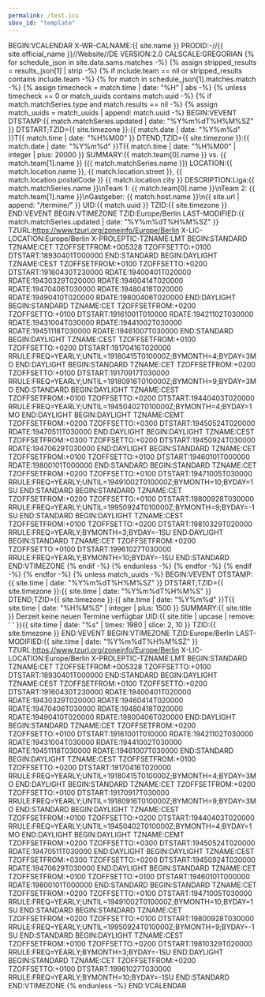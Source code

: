 ```yaml
---
permalink: /test.ics
sbvv_id: "template"
---
```


BEGIN:VCALENDAR
X-WR-CALNAME:{{ site.name }}
PRODID:-//{{ site.official_name }}//Website//DE
VERSION:2.0
CALSCALE:GREGORIAN
{% for schedule_json in site.data.sams.matches -%}
{% assign stripped_results = results_json[1] | strip -%}
{% if include.team == nil or stripped_results contains include.team -%}
{% for match in schedule_json[1].matches.match -%}
{% assign timecheck = match.time | date: "%H" | abs -%}
{% unless timecheck == 0 or match_uuids contains match.uuid -%}
{% if match.matchSeries.type and match.results == nil -%}
{% assign match_uuids = match_uuids | append: match.uuid -%}
BEGIN:VEVENT
DTSTAMP:{{ match.matchSeries.updated | date: "%Y%m%dT%H%M%SZ" }}
DTSTART;TZID={{ site.timezone }}:{{ match.date | date: "%Y%m%d" }}T{{ match.time | date: "%H%M00" }}
DTEND;TZID={{ site.timezone }}:{{ match.date | date: "%Y%m%d" }}T{{ match.time | date: "%H%M00" | integer | plus: 20000 }}
SUMMARY:{{ match.team[0].name }} vs. {{ match.team[1].name }} ({{ match.matchSeries.name }})
LOCATION:{{ match.location.name }}\, {{ match.location.street }}\, {{ match.location.postalCode }} {{ match.location.city }}
DESCRIPTION:Liga:{{ match.matchSeries.name }}\nTeam 1: {{ match.team[0].name }}\nTeam 2: {{ match.team[1].name }}\nGastgeber: {{ match.host.name }}\n{{ site.url | append: "/termine/" }}
UID:{{ match.uuid }}
TZID:{{ site.timezone }}
END:VEVENT
BEGIN:VTIMEZONE
TZID:Europe/Berlin
LAST-MODIFIED:{{ match.matchSeries.updated | date: "%Y%m%dT%H%M%SZ" }}
TZURL:https://www.tzurl.org/zoneinfo/Europe/Berlin
X-LIC-LOCATION:Europe/Berlin
X-PROLEPTIC-TZNAME:LMT
BEGIN:STANDARD
TZNAME:CET
TZOFFSETFROM:+005328
TZOFFSETTO:+0100
DTSTART:18930401T000000
END:STANDARD
BEGIN:DAYLIGHT
TZNAME:CEST
TZOFFSETFROM:+0100
TZOFFSETTO:+0200
DTSTART:19160430T230000
RDATE:19400401T020000
RDATE:19430329T020000
RDATE:19460414T020000
RDATE:19470406T030000
RDATE:19480418T020000
RDATE:19490410T020000
RDATE:19800406T020000
END:DAYLIGHT
BEGIN:STANDARD
TZNAME:CET
TZOFFSETFROM:+0200
TZOFFSETTO:+0100
DTSTART:19161001T010000
RDATE:19421102T030000
RDATE:19431004T030000
RDATE:19441002T030000
RDATE:19451118T030000
RDATE:19461007T030000
END:STANDARD
BEGIN:DAYLIGHT
TZNAME:CEST
TZOFFSETFROM:+0100
TZOFFSETTO:+0200
DTSTART:19170416T020000
RRULE:FREQ=YEARLY;UNTIL=19180415T010000Z;BYMONTH=4;BYDAY=3MO
END:DAYLIGHT
BEGIN:STANDARD
TZNAME:CET
TZOFFSETFROM:+0200
TZOFFSETTO:+0100
DTSTART:19170917T030000
RRULE:FREQ=YEARLY;UNTIL=19180916T010000Z;BYMONTH=9;BYDAY=3MO
END:STANDARD
BEGIN:DAYLIGHT
TZNAME:CEST
TZOFFSETFROM:+0100
TZOFFSETTO:+0200
DTSTART:19440403T020000
RRULE:FREQ=YEARLY;UNTIL=19450402T010000Z;BYMONTH=4;BYDAY=1MO
END:DAYLIGHT
BEGIN:DAYLIGHT
TZNAME:CEMT
TZOFFSETFROM:+0200
TZOFFSETTO:+0300
DTSTART:19450524T020000
RDATE:19470511T030000
END:DAYLIGHT
BEGIN:DAYLIGHT
TZNAME:CEST
TZOFFSETFROM:+0300
TZOFFSETTO:+0200
DTSTART:19450924T030000
RDATE:19470629T030000
END:DAYLIGHT
BEGIN:STANDARD
TZNAME:CET
TZOFFSETFROM:+0100
TZOFFSETTO:+0100
DTSTART:19460101T000000
RDATE:19800101T000000
END:STANDARD
BEGIN:STANDARD
TZNAME:CET
TZOFFSETFROM:+0200
TZOFFSETTO:+0100
DTSTART:19471005T030000
RRULE:FREQ=YEARLY;UNTIL=19491002T010000Z;BYMONTH=10;BYDAY=1SU
END:STANDARD
BEGIN:STANDARD
TZNAME:CET
TZOFFSETFROM:+0200
TZOFFSETTO:+0100
DTSTART:19800928T030000
RRULE:FREQ=YEARLY;UNTIL=19950924T010000Z;BYMONTH=9;BYDAY=-1SU
END:STANDARD
BEGIN:DAYLIGHT
TZNAME:CEST
TZOFFSETFROM:+0100
TZOFFSETTO:+0200
DTSTART:19810329T020000
RRULE:FREQ=YEARLY;BYMONTH=3;BYDAY=-1SU
END:DAYLIGHT
BEGIN:STANDARD
TZNAME:CET
TZOFFSETFROM:+0200
TZOFFSETTO:+0100
DTSTART:19961027T030000
RRULE:FREQ=YEARLY;BYMONTH=10;BYDAY=-1SU
END:STANDARD
END:VTIMEZONE
{% endif -%}
{% endunless -%}
{% endfor -%}
{% endif -%}
{% endfor -%}
{% unless match_uuids -%}
BEGIN:VEVENT
DTSTAMP:{{ site.time | date: "%Y%m%dT%H%M%SZ" }}
DTSTART;TZID={{ site.timezone }}:{{ site.time | date: "%Y%m%dT%H%M%S" }}
DTEND;TZID={{ site.timezone }}:{{ site.time | date: "%Y%m%d" }}T{{ site.time | date: "%H%M%S" | integer | plus: 1500 }}
SUMMARY:{{ site.title }} Derzeit keine neuen Termine verfügbar
UID:{{ site.title | upcase | remove: ' ' }}{{ site.time | date: "%s" | times: 1980 | slice: 2, 10 }}
TZID:{{ site.timezone }}
END:VEVENT
BEGIN:VTIMEZONE
TZID:Europe/Berlin
LAST-MODIFIED:{{ site.time | date: "%Y%m%dT%H%M%SZ" }}
TZURL:https://www.tzurl.org/zoneinfo/Europe/Berlin
X-LIC-LOCATION:Europe/Berlin
X-PROLEPTIC-TZNAME:LMT
BEGIN:STANDARD
TZNAME:CET
TZOFFSETFROM:+005328
TZOFFSETTO:+0100
DTSTART:18930401T000000
END:STANDARD
BEGIN:DAYLIGHT
TZNAME:CEST
TZOFFSETFROM:+0100
TZOFFSETTO:+0200
DTSTART:19160430T230000
RDATE:19400401T020000
RDATE:19430329T020000
RDATE:19460414T020000
RDATE:19470406T030000
RDATE:19480418T020000
RDATE:19490410T020000
RDATE:19800406T020000
END:DAYLIGHT
BEGIN:STANDARD
TZNAME:CET
TZOFFSETFROM:+0200
TZOFFSETTO:+0100
DTSTART:19161001T010000
RDATE:19421102T030000
RDATE:19431004T030000
RDATE:19441002T030000
RDATE:19451118T030000
RDATE:19461007T030000
END:STANDARD
BEGIN:DAYLIGHT
TZNAME:CEST
TZOFFSETFROM:+0100
TZOFFSETTO:+0200
DTSTART:19170416T020000
RRULE:FREQ=YEARLY;UNTIL=19180415T010000Z;BYMONTH=4;BYDAY=3MO
END:DAYLIGHT
BEGIN:STANDARD
TZNAME:CET
TZOFFSETFROM:+0200
TZOFFSETTO:+0100
DTSTART:19170917T030000
RRULE:FREQ=YEARLY;UNTIL=19180916T010000Z;BYMONTH=9;BYDAY=3MO
END:STANDARD
BEGIN:DAYLIGHT
TZNAME:CEST
TZOFFSETFROM:+0100
TZOFFSETTO:+0200
DTSTART:19440403T020000
RRULE:FREQ=YEARLY;UNTIL=19450402T010000Z;BYMONTH=4;BYDAY=1MO
END:DAYLIGHT
BEGIN:DAYLIGHT
TZNAME:CEMT
TZOFFSETFROM:+0200
TZOFFSETTO:+0300
DTSTART:19450524T020000
RDATE:19470511T030000
END:DAYLIGHT
BEGIN:DAYLIGHT
TZNAME:CEST
TZOFFSETFROM:+0300
TZOFFSETTO:+0200
DTSTART:19450924T030000
RDATE:19470629T030000
END:DAYLIGHT
BEGIN:STANDARD
TZNAME:CET
TZOFFSETFROM:+0100
TZOFFSETTO:+0100
DTSTART:19460101T000000
RDATE:19800101T000000
END:STANDARD
BEGIN:STANDARD
TZNAME:CET
TZOFFSETFROM:+0200
TZOFFSETTO:+0100
DTSTART:19471005T030000
RRULE:FREQ=YEARLY;UNTIL=19491002T010000Z;BYMONTH=10;BYDAY=1SU
END:STANDARD
BEGIN:STANDARD
TZNAME:CET
TZOFFSETFROM:+0200
TZOFFSETTO:+0100
DTSTART:19800928T030000
RRULE:FREQ=YEARLY;UNTIL=19950924T010000Z;BYMONTH=9;BYDAY=-1SU
END:STANDARD
BEGIN:DAYLIGHT
TZNAME:CEST
TZOFFSETFROM:+0100
TZOFFSETTO:+0200
DTSTART:19810329T020000
RRULE:FREQ=YEARLY;BYMONTH=3;BYDAY=-1SU
END:DAYLIGHT
BEGIN:STANDARD
TZNAME:CET
TZOFFSETFROM:+0200
TZOFFSETTO:+0100
DTSTART:19961027T030000
RRULE:FREQ=YEARLY;BYMONTH=10;BYDAY=-1SU
END:STANDARD
END:VTIMEZONE
{% endunless -%}
END:VCALENDAR